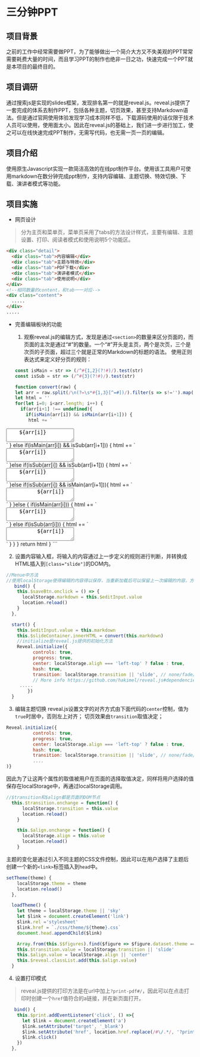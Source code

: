 # 三分钟PPT
## 项目背景
之前的工作中经常需要做PPT，为了能够做出一个简介大方又不失美观的PPT常常需要耗费大量的时间，而且学习PPT的制作也绝非一日之功，快速完成一个PPT就是本项目的最终目的。
## 项目调研
通过搜索js是实现的slides框架，发现排名第一的就是reveal.js。reveal.js提供了一套完成的体系去制作PPT，包括各种主题，切页效果，甚至支持Markdown语法。但是通过官网使用体验发现学习成本同样不低，下载源码使用的话仅限于技术人员可以使用，使用面太小。因此在reveal.js的基础上，我们进一步进行加工，使之可以在线快速完成PPT制作，无需写代码，也无需一页一页的编辑。

## 项目介绍
使用原生Javascript实现一款简洁高效的在线ppt制作平台。使用该工具用户可使用markdown在数分钟完成ppt制作，支持内容编辑、主题切换、特效切换、下载、演讲者模式等功能。

## 项目实施
- 网页设计
> 分为主页和菜单页，菜单页采用了tabs的方法设计样式，主要有编辑、主题设置、打印、阅读者模式和使用说明5个功能区。
```html
<div class="detail">
  <div class="tab">内容编辑</div>
  <div class="tab">主题与特效</div>
  <div class="tab">PDF下载</div>
  <div class="tab">演讲者模式</div>
  <div class="tab">使用说明</div>
</div>
<!--相同数量的content，和tab一一对应-->
<div class="content">
  .....
</div>
.....
```
- 完善编辑板块的功能
  1. 观察reveal.js的编辑方式，发现是通过`<section>`的数量来区分页面的，而页面的主次是通过“#”的数量。一个“#”开头是主页，两个是次页，三个是次页的子页面，超过三个就是正常的Markdown的标题的语法。
  使用正则表达式来定义好分页的规则：

  ```js
  const isMain = str => (/^#{1,2}(?!#)/).test(str)
  const isSub = str => (/^#{3}(?!#)/).test(str)

  function convert(raw) {
  let arr = raw.split(/\n(?=\s*#{1,3}[^=#])/).filter(s => s!='').map(s => s.trim())
  let html = ''
  for(let i=0; i<arr.length; i++) {
    if(arr[i+1] !== undefined){
      if(isMain(arr[i]) && isMain(arr[i+1])) {
       html += `
<section data-markdown>
  <textarea data-template>
    ${arr[i]}
  </textarea>
</section>
`
      } else if(isMain(arr[i]) && isSub(arr[i+1])) {
   html += `
<section>
<section data-markdown>
  <textarea data-template>
    ${arr[i]}
  </textarea>
</section>
`
      }else if(isSub(arr[i]) && isSub(arr[i+1])) {
 html += `
<section data-markdown>
  <textarea data-template>
    ${arr[i]}
  </textarea>
</section>
`
      }else if(isSub(arr[i]) && isMain(arr[i+1])){
     html += `<section data-markdown>
        <textarea data-template>
          ${arr[i]}
        </textarea>
      </section>
    </section>
`
      }
  }else {
      if(isMain(arr[i])) {
          html += `
<section data-markdown>
  <textarea data-template>
    ${arr[i]}
  </textarea>
</section>
`
      } else if(isSub(arr[i])) {
html += `<section data-markdown>
        <textarea data-template>
          ${arr[i]}
        </textarea>
      </section>
    </section>
  `
      }
    }
  } 
  return html
}
  ```
  
2. 设置内容输入框，将输入的内容通过上一步定义的规则进行判断，并转换成HTML插入到`[class="slide"]`的DOM内。
```js
//Menue中方法
//使用localStorage使得编辑的内容得以保存，当重新加载后可以保留上一次编辑的内容，方便修改
   bind() {
    this.$saveBtn.onclick = () => {
      localStorage.markdown = this.$editInput.value
      location.reload()
    }
  },

  start() {
    this.$editInput.value = this.markdown
    this.$slideContainer.innerHTML = convert(this.markdown)
    //initialize是reveal.js提供的初始化方法
    Reveal.initialize({
          controls: true,
          progress: true,
          center: localStorage.aligh === 'left-top' ? false : true,
          hash: true,
          transition: localStorage.transition || 'slide', // none/fade/slide/convex/concave/zoom
          // More info https://github.com/hakimel/reveal.js#dependencies
     .....
        })
  }
```
3. 编辑主题切换
reveal.js设置文字的对齐方式由下面代码的`center`控制，值为`true`时居中，否则左上对齐；
切页效果由`transition`取值决定；
```js
Reveal.initialize({
          controls: true,
          progress: true,
          center: localStorage.align === 'left-top' ? false : true,
          hash: true,
          transition: localStorage.transition || 'slide', // none/fade/slide/convex/concave/zoom
          ....
)}
```
因此为了让这两个属性的取值被用户在页面的选择取值决定，同样将用户选择的值保存在localStorage中，再通过localStorage调用。
```js
//$transition和$align都是页面的DOM节点
  this.$transition.onchange = function() {
      localStorage.transition = this.value
      location.reload()
    }

    this.$align.onchange = function() {
      localStorage.align = this.value
      location.reload()
    }

```
主题的变化是通过引入不同主题的CSS文件控制，因此可以在用户选择了主题后创建一个新的`<link>`标签插入到`head`中。
```js
setTheme(theme) {
    localStorage.theme = theme
    location.reload()
  },

  loadTheme() {
    let theme = localStorage.theme || 'sky'
    let $link = document.createElement('link')
    $link.rel ='stylesheet'
    $link.href = `./css/theme/${theme}.css`
    document.head.appendChild($link)

    Array.from(this.$$figures).find($figure => $figure.dataset.theme === theme).classList.add('select')
    this.$transition.value = localStorage.transition || 'slide'
    this.$align.value = localStorage.align || 'center'
    this.$reveal.classList.add(this.$align.value)
  }
```
4. 设置打印模式
> reveal.js提供的打印方法是在url中加上`?print-pdf#/`，因此可以在点击打印时创建一个`href`值符合的a链接，并在新页面打开。

```js
   bind() {
    this.$print.addEventListener('click', () =>{
      let $link = document.createElement('a')
      $link.setAttribute('target', '_blank')
      $link.setAttribute('href', location.href.replace(/#\/.*/, '?print-pdf'))
      $link.click()
    })
  },

```
